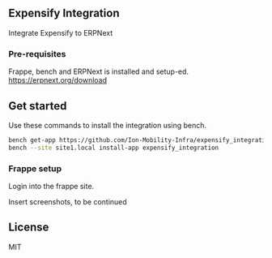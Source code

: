 ## Expensify Integration

Integrate Expensify to ERPNext

### Pre-requisites

Frappe, bench and ERPNext is installed and setup-ed.
https://erpnext.org/download

## Get started

Use these commands to install the integration using bench.

```sh
bench get-app https://github.com/Ion-Mobility-Infra/expensify_integration.git
bench --site site1.local install-app expensify_integration

```

### Frappe setup

Login into the frappe site. 

Insert screenshots, to be continued

## License

MIT
